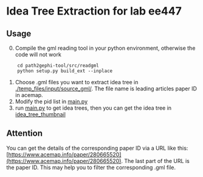 # Idea Tree Extraction for lab ee447 

## Usage

0. Compile the gml reading tool in your python environment, otherwise the code will not work
``` shell
    cd path2gephi-tool/src/readgml
    python setup.py build_ext --inplace
```
1. Choose .gml files you want to extract idea tree in [./temp_files/input/source_gml/](./temp_files/input/source_gml/). The file name is leading articles paper ID in acemap.
2. Modify the pid list in [main.py](./src/main.py)
3. run [main.py](./src/main.py) to get idea trees, then you can get the idea tree in [idea_tree_thumbnail](./idea_tree_thumbnail)

## Attention
You can get the details of the corresponding paper ID via a URL like this: [https://www.acemap.info/paper/280665520](https://www.acemap.info/paper/280665520). The last part of the URL is the paper ID. This may help you to filter the corresponding .gml file.